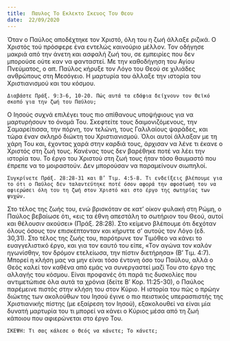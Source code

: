 ```yaml
---
title:  Παυλος Το Εκλεκτο Σκευος Του Θεου
date:  22/09/2020
---
```


Όταν ο Παύλος αποδέχτηκε τον Χριστό, όλη του η ζωή άλλαξε ριζικά. Ο Χριστός τού πρόσφερε ένα εντελώς καινούριο μέλλον. Τον οδήγησε μακριά από την άνετη και ασφαλή ζωή του, σε εμπειρίες που δεν μπορούσε ούτε καν να φανταστεί. Με την καθοδήγηση του Αγίου Πνεύματος, ο απ. Παύλος κήρυξε τον Λόγο του Θεού σε χιλιάδες ανθρώπους στη Μεσόγειο. Η μαρτυρία του άλλαξε την ιστορία του Χριστιανισμού και του κόσμου.

`Διαβάστε Πράξ. 9:3-6, 10-20. Πώς αυτά τα εδάφια δείχνουν τον Θεϊκό σκοπό για την ζωή του Παύλου;`

Ο Ιησούς συχνά επιλέγει τους πιο απίθανους υποψήφιους για να μαρτυρήσουν το όνομά Του. Σκεφτείτε τους δαιμονιζόμενους, την Σαμαρείτισσα, την πόρνη, τον τελώνη, τους Γαλιλαίους ψαράδες, και τώρα έναν σκληρό διώκτη του Χριστιανισμού. Όλοι αυτοί άλλαξαν με τη χάρη Του και, έχοντας χαρά στην καρδιά τους, άρχισαν να λένε τι έκανε ο Χριστός στη ζωή τους. Κανένας τους δεν βαρέθηκε ποτέ να λέει την ιστορία του. Το έργο του Χριστού στη ζωή τους ήταν τόσο θαυμαστό που έπρεπε να το μοιραστούν. Δεν μπορούσαν να παραμείνουν σιωπηλοί.

`Συγκρίνετε Πράξ. 28:28-31 και Β’ Τιμ. 4:5-8. Τι ενδείξεις βλέπουμε για το ότι ο Παύλος δεν ταλαντεύτηκε ποτέ όσον αφορά την αφοσίωσή του να αφιερώσει όλη του τη ζωή στον Χριστό και στο έργο της σωτηρίας των ψυχών.`

Στο τέλος της ζωής του, ενώ βρισκόταν σε κατ’ οίκον φυλακή στη Ρώμη, ο Παύλος βεβαίωσε ότι, «εις τα έθνη απεστάλη το σωτήριον του Θεού, αυτοί και θέλουσιν ακούσει» (Πράξ. 28:28). Στο κείμενο βλέπουμε ότι δεχόταν όλους όσους τον επισκέπτονταν και κήρυττε σ’ αυτούς τον Λόγο (εδ. 30,31). Στο τέλος της ζωής του, παρότρυνε τον Τιμόθεο να κάνει το ευαγγελιστικό έργο, και για τον εαυτό του είπε, «Τον αγώνα τον καλόν ηγωνίσθην, τον δρόμον ετελείωσα, την πίστιν διετήρησα» (Β’ Τιμ. 4:7). Μπορεί η κλήση μας να μην είναι τόσο έντονη όσο του Παύλου, αλλά ο Θεός καλεί τον καθένα από εμάς να συνεργαστεί μαζί Του στο έργο της αλλαγής του κόσμου. Είναι προφανές ότι παρά τις δυσκολίες που αντιμετώπισε όλα αυτά τα χρόνια (δείτε Β’ Κορ. 11:25-30), ο Παύλος παρέμεινε πιστός στην κλήση του στον Κύριο. Η ιστορία του πώς ο πρώην διώκτης των ακολούθων του Ιησού έγινε ο πιο πειστικός υπερασπιστής της Χριστιανικής πίστης (με εξαίρεση τον Ιησού), εξακολουθεί να είναι μία δυνατή μαρτυρία του τι μπορεί να κάνει ο Κύριος μέσα από τη ζωή κάποιου που αφιερώνεται στο έργο Του.

`ΣΚΕΨΗ: Τι σας κάλεσε ο Θεός να κάνετε; Το κάνετε;`